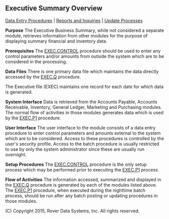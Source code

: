 ## Executive Summary Overview
<PageHeader />

[Data Entry Procedures](../assets/EXEC-ENTRY/README.md) | [Reports and Inquiries](../assets/EXEC-REPORT/README.md) | [Update Processes](../assets/EXEC-PROCESS/README.md)

**Purpose**
The Executive Business Summary, while not considered a separate module,
retrieves information from other modules for the purpose of displaying summary
financial and inventory data.

**Prerequisites**
The [EXEC.CONTROL](../assets/EXEC-CONTROL/README.md) procedure should be used to enter any
control parameters and/or amounts from outside the system which are to be
considered in the processing.

**Data Files**
There is one primary data file which maintains the data directly accessed by
the [EXEC.Q](../assets/EXEC-Q/README.md) procedure.

The Executive file (EXEC) maintains one record for each date for which data is
generated.

**System Interface**
Data is retrieved from the Accounts Payable, Accounts Receivable, Inventory,
General Ledger, Marketing and Purchasing modules. The normal flow of
activities in those modules generates data which is used by the
[EXEC.P1](../assets/EXEC-P1/README.md) procedure.

**User Interface**
The user interface to the module consists of a data entry procedure to enter
control parameters and amounts external to the system which are to be
considered. Access to these procedures is controlled by the user's security
profile. Access to the batch procedure is usually restricted to use by only
the system administrator since these are usually run overnight.

**Setup Procedures**
The [EXEC.CONTROL](../assets/EXEC-CONTROL/README.md) procedure is the only setup process which
may be performed prior to executing the [EXEC.P1](../assets/EXEC-P1/README.md) process.

**Flow of Activities**
The information accessed, summarized and displayed in the [EXEC.Q](../assets/EXEC-Q/README.md)
procedure is generated by each of the modules listed above. The
[EXEC.P1](../assets/EXEC-P1/README.md) procedure, when executed during the nighttime batch
process, should be run after any batch posting or updating procedures in those
modules.


(C) Copyright 2015, Rover Data Systems, Inc.
All rights reserved.<br>
<badge text= "Version 8.10.57 " vertical="middle" />

<PageFooter />
